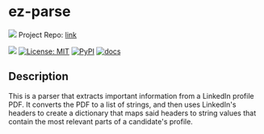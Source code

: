 # ez-parse

[![](https://img.shields.io/badge/project-link-green)](https://github.com/ShivanshSrivastava1/ez-parse)
Project Repo: [link](https://github.com/ShivanshSrivastava1/ez-parse)

![](https://github.com/ShivanshSrivastava1/Resume-Parser/actions/workflows/build.yml/badge.svg)
[![License: MIT](https://img.shields.io/badge/License-MIT-brightgreen.svg)](https://opensource.org/licenses/MIT)
[![PyPI](https://img.shields.io/pypi/v/ez_parse)](https://pypi.org/project/ez-parse/0.1.2/)
[![docs](https://img.shields.io/badge/docs-passing-brightgreen)](https://shivanshsrivastava1.github.io/Resume-Parser/)

## Description

This is a parser that extracts important information from a LinkedIn profile PDF. It converts the PDF to a list of strings, and then uses LinkedIn's headers to create a dictionary that maps said headers to string values that contain the most relevant parts of a candidate's profile.
